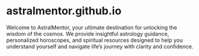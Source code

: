 # astralmentor.github.io
Welcome to AstralMentor, your ultimate destination for unlocking the wisdom of the cosmos. We provide insightful astrology guidance, personalized horoscopes, and spiritual resources designed to help you understand yourself and navigate life’s journey with clarity and confidence.
